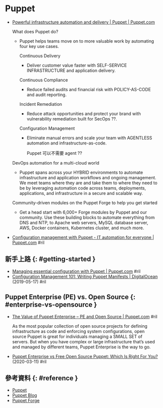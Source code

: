 # Puppet

  - [Powerful infrastructure automation and delivery \| Puppet \| Puppet\.com](https://puppet.com/)

    What does Puppet do?

      - Puppet helps teams move on to more valuable work by automating four key use cases.

        Continuous Delivery

          - Deliver customer value faster with SELF-SERVICE INFRASTRUCTURE and application delivery.

        Continuous Compliance

          - Reduce failed audits and financial risk with POLICY-AS-CODE and audit reporting.

        Incident Remediation

          - Reduce attack opportunities and protect your brand with vulnerability remediation built for SecOps ??.

        Configuration Management

          - Eliminate manual errors and scale your team with AGENTLESS automation and infrastructure-as-code.

            Puppet 可以不需要 agent ??

    DevOps automation for a multi-cloud world

      - Puppet spans across your HYBRID environments to automate infrastructure and application workflows and ongoing management. We meet teams where they are and take them to where they need to be by leveraging automation code across teams, deployments, applications, and infrastructure in a secure and scalable way.

    Community-driven modules on the Puppet Forge to help you get started

      - Get a head start with 6,000+ Forge modules by Puppet and our community. Use these building blocks to automate everything from DNS and NTP, to Apache web servers, MySQL database server, AWS, Docker containers, Kubernetes cluster, and much more.

  - [Configuration management with Puppet \- IT automation for everyone \| Puppet\.com](https://puppet.com/use-cases/configuration-management/) #ril

## 新手上路 {: #getting-started }

  - [Managing essential configuration with Puppet \| Puppet\.com](https://puppet.com/docs/puppet/latest/quick_start_essential_config.html) #ril
  - [Configuration Management 101: Writing Puppet Manifests \| DigitalOcean](https://www.digitalocean.com/community/tutorials/configuration-management-101-writing-puppet-manifests) (2019-05-17) #ril

## Puppet Enterprise (PE) vs. Open Source {: #enterprise-vs-opensource }

  - [The Value of Puppet Enterprise – PE and Open Source \| Puppet\.com](https://puppet.com/resources/solution-brief/value-puppet-enterprise-pe-and-open-source/) #ril

    As the most popular collection of open source projects for defining infrastructure as code and enforcing system configurations, open source Puppet is great for individuals managing a SMALL SET of servers. But when you have complex or large infrastructure that’s used and managed by different teams, Puppet Enterprise is the way to go.

  - [Puppet Enterprise vs Free Open Source Puppet: Which Is Right For You?](https://www.upguard.com/articles/open-source-puppet-vs.-puppet-enterprise-which-is-right-for-you) (2020-03-11) #ril

## 參考資料 {: #reference }

  - [Puppet](https://puppet.com/)
  - [Puppet Blog](https://puppet.com/blog/)
  - [Puppet Forge](https://forge.puppet.com/)

